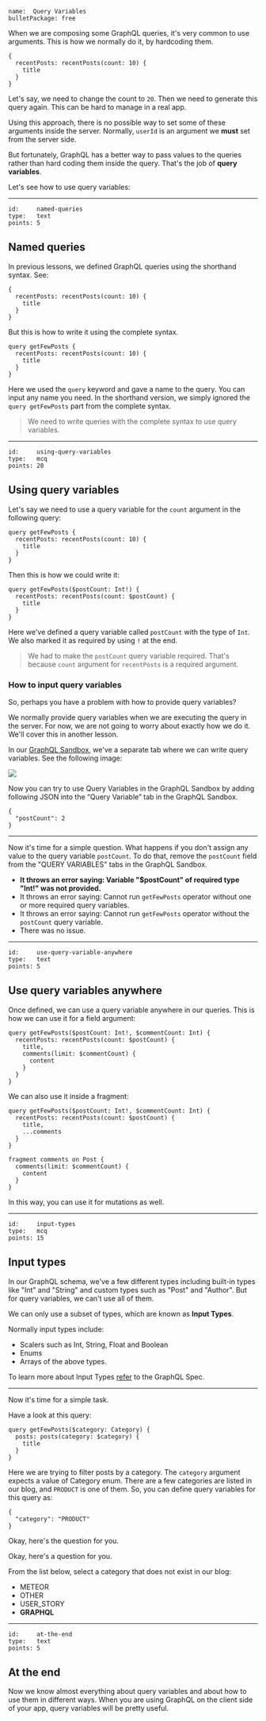 ```
name:  Query Variables
bulletPackage: free
```

When we are composing some GraphQL queries, it's very common to use arguments. This is how we normally do it, by hardcoding them.

~~~
{
  recentPosts: recentPosts(count: 10) {
    title
  }
}
~~~

Let's say, we need to change the count to `20`. Then we need to generate this query again. This can be hard to manage in a real app.

Using this approach, there is no possible way to set some of these arguments inside the server. Normally, `userId` is an argument we **must** set from the server side.

But fortunately, GraphQL has a better way to pass values to the queries rather than hard coding them inside the query. That's the job of **query variables**.

Let's see how to use query variables:

*****

```
id:     named-queries
type:   text
points: 5
```

## Named queries

In previous lessons, we defined GraphQL queries using the shorthand syntax. See:

~~~
{
  recentPosts: recentPosts(count: 10) {
    title
  }
}
~~~

But this is how to write it using the complete syntax.

~~~
query getFewPosts {
  recentPosts: recentPosts(count: 10) {
    title
  }
}
~~~

Here we used the `query` keyword and gave a name to the query. You can input any name you need. In the shorthand version, we simply ignored the `query getFewPosts` part from the complete syntax.

> We need to write queries with the complete syntax to use query variables.

*****

```
id:     using-query-variables
type:   mcq
points: 20
```

## Using query variables

Let's say we need to use a query variable for the `count` argument in the following query:

~~~
query getFewPosts {
  recentPosts: recentPosts(count: 10) {
    title
  }
}
~~~

Then this is how we could write it:

~~~
query getFewPosts($postCount: Int!) {
  recentPosts: recentPosts(count: $postCount) {
    title
  }
}
~~~

Here we've defined a query variable called `postCount` with the type of `Int`. We also marked it as required by using `!` at the end.

> We had to make the `postCount` query variable required. That's because `count` argument for `recentPosts` is a required argument.

### How to input query variables

So, perhaps you have a problem with how to provide query variables?

We normally provide query variables when we are executing the query in the server. For now, we are not going to worry about exactly how we do it. We'll cover this in another lesson.

In our [GraphQL Sandbox](https://sandbox.learngraphql.com/), we've a separate tab where we can write query variables. See the following image:

![](https://cldup.com/EJVOyG42CJ.png)

Now you can try to use Query Variables in the GraphQL Sandbox by adding following JSON into the “Query Variable” tab in the GraphQL Sandbox.

~~~
{
  "postCount": 2
}
~~~

---

Now it's time for a simple question. What happens if you don't assign any value to the query variable `postCount`. To do that, remove the `postCount` field from the "QUERY VARIABLES" tabs in the GraphQL Sandbox.

  - **It throws an error saying: Variable "$postCount" of required type "Int!" was not provided.**
  - It throws an error saying: Cannot run `getFewPosts` operator without one or more required query variables.
  - It throws an error saying: Cannot run `getFewPosts` operator without the `postCount` query variable.
  - There was no issue.

*****

```
id:     use-query-variable-anywhere
type:   text
points: 5
```

## Use query variables anywhere

Once defined, we can use a query variable anywhere in our queries. This is how we can use it for a field argument:

~~~
query getFewPosts($postCount: Int!, $commentCount: Int) {
  recentPosts: recentPosts(count: $postCount) {
    title,
    comments(limit: $commentCount) {
      content
    }
  }
}
~~~

We can also use it inside a fragment:

~~~
query getFewPosts($postCount: Int!, $commentCount: Int) {
  recentPosts: recentPosts(count: $postCount) {
    title,
    ...comments
  }
}

fragment comments on Post {
  comments(limit: $commentCount) {
    content
  }
}
~~~

In this way, you can use it for mutations as well.

*****

```
id:     input-types
type:   mcq
points: 15
```

## Input types

In our GraphQL schema, we've a few different types including built-in types like "Int" and "String" and custom types such as "Post" and "Author". But for query variables, we can't use all of them.

We can only use a subset of types, which are known as **Input Types**.

Normally input types include:

* Scalers such as Int, String, Float and Boolean
* Enums
* Arrays of the above types.

To learn more about Input Types [refer](https://facebook.github.io/graphql/#sec-Input-Types) to the GraphQL Spec.

---

Now it's time for a simple task.

Have a look at this query:

~~~
query getFewPosts($category: Category) {
  posts: posts(category: $category) {
    title
  }
}
~~~

Here we are trying to filter posts by a category. The `category` argument expects a value of Category enum.  There are a few categories are listed in our blog, and `PRODUCT` is one of them. So, you can define query variables for this query as:

~~~
{ 
  "category": "PRODUCT"
}
~~~

Okay, here's the question for you. 

Okay, here's a question for you. 

From the list below, select a category that does not exist in our blog:

  - METEOR
  - OTHER
  - USER_STORY
  - **GRAPHQL**

*****

```
id:     at-the-end
type:   text
points: 5
```

## At the end

Now we know almost everything about query variables and about how to use them in different ways. When you are using GraphQL on the client side of your app, query variables will be pretty useful.